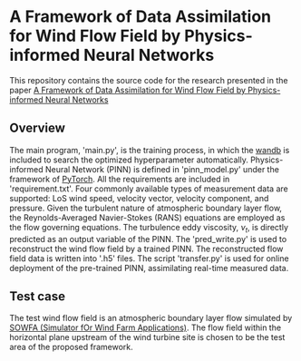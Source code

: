 # A Framework of Data Assimilation for Wind Flow Field by Physics-informed Neural Networks
This repository contains the source code for the research presented in the paper [A Framework of Data Assimilation for Wind Flow Field by Physics-informed Neural Networks](https://xxxxxxxxxxxxxxxxxxxxxxxxxxxx.)

## Overview
The main program, 'main.py', is the training process, in which the [wandb](https://wandb.ai/site) is included to search the optimized hyperparameter automatically. Physics-informed Neural Network (PINN) is defined in 'pinn_model.py' under the framework of [PyTorch](https://pytorch.org/). All the requirements are included in 'requirement.txt'. Four commonly available types of measurement data are supported: LoS wind speed, velocity vector, velocity component, and pressure. Given the turbulent nature of atmospheric boundary layer flow, the Reynolds-Averaged Navier-Stokes (RANS) equations are employed as the flow governing equations. The turbulence eddy viscosity, ${\nu _t}$, is directly predicted as an output variable of the PINN. The 'pred_write.py' is used to reconstruct the wind flow field by a trained PINN. The reconstructed flow field data is written into '.h5' files. The script 'transfer.py' is used for online deployment of the pre-trained PINN, assimilating real-time measured data.

## Test case
The test wind flow field is an atmospheric boundary layer flow simulated by [SOWFA (Simulator fOr Wind Farm Applications)](https://www.nrel.gov/wind/nwtc/sowfa.html). The flow field within the horizontal plane upstream of the wind turbine site is chosen to be the test area of the proposed framework. 
